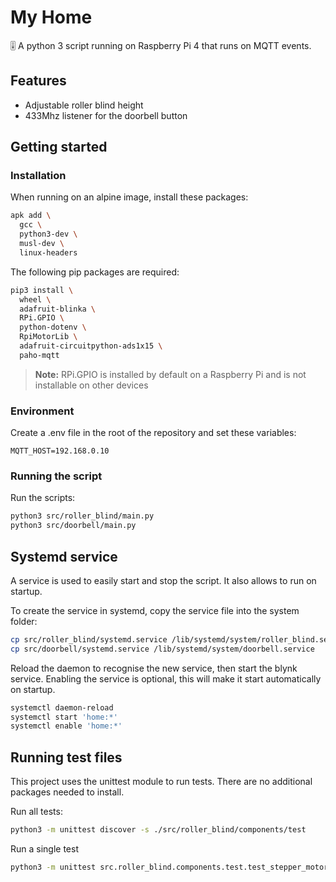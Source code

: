 # My Home

🎚 A python 3 script running on Raspberry Pi 4 that runs on MQTT events.

## Features

- Adjustable roller blind height
- 433Mhz listener for the doorbell button

## Getting started

### Installation

When running on an alpine image, install these packages:

```bash
apk add \
  gcc \
  python3-dev \
  musl-dev \
  linux-headers
```

The following pip packages are required:

```bash
pip3 install \
  wheel \
  adafruit-blinka \
  RPi.GPIO \
  python-dotenv \
  RpiMotorLib \
  adafruit-circuitpython-ads1x15 \
  paho-mqtt
```

> **Note:** RPi.GPIO is installed by default on a Raspberry Pi and is not installable on other devices

### Environment

Create a .env file in the root of the repository and set these variables:

```env
MQTT_HOST=192.168.0.10
```

### Running the script

Run the scripts:

```bash
python3 src/roller_blind/main.py
python3 src/doorbell/main.py
```

## Systemd service

A service is used to easily start and stop the script. It also allows to run on startup.

To create the service in systemd, copy the service file into the system folder:

```bash
cp src/roller_blind/systemd.service /lib/systemd/system/roller_blind.service
cp src/doorbell/systemd.service /lib/systemd/system/doorbell.service
```

Reload the daemon to recognise the new service, then start the blynk service. Enabling the service is optional, this will make it start automatically on startup.

```bash
systemctl daemon-reload
systemctl start 'home:*'
systemctl enable 'home:*'
```

## Running test files

This project uses the unittest module to run tests. There are no additional packages needed to install.

Run all tests:

```bash
python3 -m unittest discover -s ./src/roller_blind/components/test
```

Run a single test

```bash
python3 -m unittest src.roller_blind.components.test.test_stepper_motor
```
